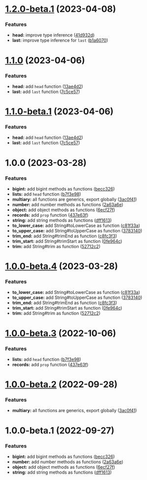 # [1.2.0-beta.1](https://github.com/TomokiMiyauci/prelude/compare/1.1.0...1.2.0-beta.1) (2023-04-08)


### Features

* **head:** improve type inference ([41d932d](https://github.com/TomokiMiyauci/prelude/commit/41d932d9515e5839ebf3ea86f58f08412ef158ca))
* **last:** improve type inference for `last` ([b1a6070](https://github.com/TomokiMiyauci/prelude/commit/b1a6070d31ef8c3a1181498b85aa26cab48b0d44))

# [1.1.0](https://github.com/TomokiMiyauci/prelude/compare/1.0.0...1.1.0) (2023-04-06)


### Features

* **head:** add `head` function ([13ae4d2](https://github.com/TomokiMiyauci/prelude/commit/13ae4d209480ff94be6a7b7c98af5a207e329ae0))
* **last:** add `last` function ([7c5ce57](https://github.com/TomokiMiyauci/prelude/commit/7c5ce57c4ee7669196384283f42a754ab87d9b26))

# [1.1.0-beta.1](https://github.com/TomokiMiyauci/prelude/compare/1.0.0...1.1.0-beta.1) (2023-04-06)


### Features

* **head:** add `head` function ([13ae4d2](https://github.com/TomokiMiyauci/prelude/commit/13ae4d209480ff94be6a7b7c98af5a207e329ae0))
* **last:** add `last` function ([7c5ce57](https://github.com/TomokiMiyauci/prelude/commit/7c5ce57c4ee7669196384283f42a754ab87d9b26))

# 1.0.0 (2023-03-28)


### Features

* **bigint:** add bigint methods as functions ([becc326](https://github.com/TomokiMiyauci/prelude/commit/becc326e6f6dfb2e0b6d110f3a095b6ed03ac477))
* **lists:** add `head` function ([b7f3e98](https://github.com/TomokiMiyauci/prelude/commit/b7f3e989f0c64edb77a33e6582309d8d18f01d5b))
* **multiary:** all functions are generics, export globally ([3ac0f41](https://github.com/TomokiMiyauci/prelude/commit/3ac0f4105e6e69d01cd8eccffd3f6a2cee1cb146))
* **number:** add number methods as functions ([2a63a6e](https://github.com/TomokiMiyauci/prelude/commit/2a63a6e44dfda14a5cfff2b91ac78fb8aa3406a5))
* **object:** add object methods as functions ([6ecf27f](https://github.com/TomokiMiyauci/prelude/commit/6ecf27ff4dd1b9c142c1dd70972afcf34f4f2cfe))
* **records:** add `prop` function ([437e63f](https://github.com/TomokiMiyauci/prelude/commit/437e63fd7ad515dd8ea83cad29c821d7107151d2))
* **string:** add string methods as functions ([dff1613](https://github.com/TomokiMiyauci/prelude/commit/dff1613258e16e5e95218bcdf8b964a7ab8524ee))
* **to_lower_case:** add String#toLowerCase as function ([c81f33a](https://github.com/TomokiMiyauci/prelude/commit/c81f33a8639a9cc89a56861676d90651ec1f3270))
* **to_upper_case:** add String#toUpperCase as function ([3783140](https://github.com/TomokiMiyauci/prelude/commit/37831407fa9b37463467647b8c6e4b05a1f5539e))
* **trim_end:** add String#trimEnd as function ([c8fc3f3](https://github.com/TomokiMiyauci/prelude/commit/c8fc3f36e323db39402612a4ba94a15f9d555504))
* **trim_start:** add String#trimStart as function ([0fe964c](https://github.com/TomokiMiyauci/prelude/commit/0fe964c0fd63e42ed24e7ff0ca6f9bceb565bdf1))
* **trim:** add String#trim as function ([52712c2](https://github.com/TomokiMiyauci/prelude/commit/52712c269b53dda16d0d36d9f2cb291c60300d1b))

# [1.0.0-beta.4](https://github.com/TomokiMiyauci/prelude/compare/1.0.0-beta.3...1.0.0-beta.4) (2023-03-28)


### Features

* **to_lower_case:** add String#toLowerCase as function ([c81f33a](https://github.com/TomokiMiyauci/prelude/commit/c81f33a8639a9cc89a56861676d90651ec1f3270))
* **to_upper_case:** add String#toUpperCase as function ([3783140](https://github.com/TomokiMiyauci/prelude/commit/37831407fa9b37463467647b8c6e4b05a1f5539e))
* **trim_end:** add String#trimEnd as function ([c8fc3f3](https://github.com/TomokiMiyauci/prelude/commit/c8fc3f36e323db39402612a4ba94a15f9d555504))
* **trim_start:** add String#trimStart as function ([0fe964c](https://github.com/TomokiMiyauci/prelude/commit/0fe964c0fd63e42ed24e7ff0ca6f9bceb565bdf1))
* **trim:** add String#trim as function ([52712c2](https://github.com/TomokiMiyauci/prelude/commit/52712c269b53dda16d0d36d9f2cb291c60300d1b))

# [1.0.0-beta.3](https://github.com/TomokiMiyauci/prelude-js/compare/1.0.0-beta.2...1.0.0-beta.3) (2022-10-06)


### Features

* **lists:** add `head` function ([b7f3e98](https://github.com/TomokiMiyauci/prelude-js/commit/b7f3e989f0c64edb77a33e6582309d8d18f01d5b))
* **records:** add `prop` function ([437e63f](https://github.com/TomokiMiyauci/prelude-js/commit/437e63fd7ad515dd8ea83cad29c821d7107151d2))

# [1.0.0-beta.2](https://github.com/TomokiMiyauci/prelude-js/compare/1.0.0-beta.1...1.0.0-beta.2) (2022-09-28)


### Features

* **multiary:** all functions are generics, export globally ([3ac0f41](https://github.com/TomokiMiyauci/prelude-js/commit/3ac0f4105e6e69d01cd8eccffd3f6a2cee1cb146))

# 1.0.0-beta.1 (2022-09-27)


### Features

* **bigint:** add bigint methods as functions ([becc326](https://github.com/TomokiMiyauci/prelude-js/commit/becc326e6f6dfb2e0b6d110f3a095b6ed03ac477))
* **number:** add number methods as functions ([2a63a6e](https://github.com/TomokiMiyauci/prelude-js/commit/2a63a6e44dfda14a5cfff2b91ac78fb8aa3406a5))
* **object:** add object methods as functions ([6ecf27f](https://github.com/TomokiMiyauci/prelude-js/commit/6ecf27ff4dd1b9c142c1dd70972afcf34f4f2cfe))
* **string:** add string methods as functions ([dff1613](https://github.com/TomokiMiyauci/prelude-js/commit/dff1613258e16e5e95218bcdf8b964a7ab8524ee))
